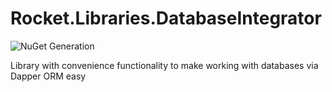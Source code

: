 # Rocket.Libraries.DatabaseIntegrator
![NuGet Generation](https://github.com/rocket-libs/Rocket.Libraries.DatabaseIntegrator/workflows/NuGet%20Generation/badge.svg?branch=master)

Library with convenience functionality to make working with databases via Dapper ORM easy

